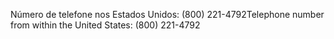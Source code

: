 <span data-ttu-id="30a71-101">Número de telefone nos Estados Unidos: (800) 221-4792</span><span class="sxs-lookup"><span data-stu-id="30a71-101">Telephone number from within the United States: (800) 221-4792</span></span>